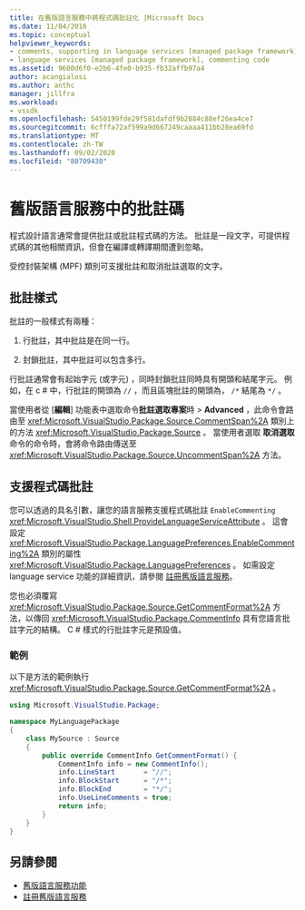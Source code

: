 ```yaml
---
title: 在舊版語言服務中將程式碼批註化 |Microsoft Docs
ms.date: 11/04/2016
ms.topic: conceptual
helpviewer_keywords:
- comments, supporting in language services [managed package framework]
- language services [managed package framework], commenting code
ms.assetid: 9600d6f0-e2b6-4fe0-b935-fb32affb97a4
author: acangialosi
ms.author: anthc
manager: jillfra
ms.workload:
- vssdk
ms.openlocfilehash: 5450199fde29f581dafdf9b2884c88ef26ea4ce7
ms.sourcegitcommit: 6cfffa72af599a9d667249caaaa411bb28ea69fd
ms.translationtype: MT
ms.contentlocale: zh-TW
ms.lasthandoff: 09/02/2020
ms.locfileid: "80709430"
---
```

# <a name="comment-code-in-a-legacy-language-service"></a>舊版語言服務中的批註碼
程式設計語言通常會提供批註或批註程式碼的方法。 批註是一段文字，可提供程式碼的其他相關資訊，但會在編譯或轉譯期間遭到忽略。

 受控封裝架構 (MPF) 類別可支援批註和取消批註選取的文字。

## <a name="comment-styles"></a>批註樣式
批註的一般樣式有兩種：

1. 行批註，其中批註是在同一行。

2. 封鎖批註，其中批註可以包含多行。

行批註通常會有起始字元 (或字元) ，同時封鎖批註同時具有開頭和結尾字元。 例如，在 c # 中，行批註的開頭為 `//` ，而且區塊批註的開頭為， `/*` 結尾為 `*/` 。

當使用者從 [**編輯**] 功能表中選取命令**批註選取專案**時  >  **Advanced** ，此命令會路由至 <xref:Microsoft.VisualStudio.Package.Source.CommentSpan%2A> 類別上的方法 <xref:Microsoft.VisualStudio.Package.Source> 。 當使用者選取 **取消選取**命令的命令時，會將命令路由傳送至 <xref:Microsoft.VisualStudio.Package.Source.UncommentSpan%2A> 方法。

## <a name="support-code-comments"></a>支援程式碼批註
 您可以透過的具名引數，讓您的語言服務支援程式碼批註 `EnableCommenting` <xref:Microsoft.VisualStudio.Shell.ProvideLanguageServiceAttribute> 。 這會設定 <xref:Microsoft.VisualStudio.Package.LanguagePreferences.EnableCommenting%2A> 類別的屬性 <xref:Microsoft.VisualStudio.Package.LanguagePreferences> 。 如需設定 language service 功能的詳細資訊，請參閱 [註冊舊版語言服務](../../extensibility/internals/registering-a-legacy-language-service1.md)。

 您也必須覆寫 <xref:Microsoft.VisualStudio.Package.Source.GetCommentFormat%2A> 方法，以傳回 <xref:Microsoft.VisualStudio.Package.CommentInfo> 具有您語言批註字元的結構。 C # 樣式的行批註字元是預設值。

### <a name="example"></a>範例
 以下是方法的範例執行 <xref:Microsoft.VisualStudio.Package.Source.GetCommentFormat%2A> 。

```csharp
using Microsoft.VisualStudio.Package;

namespace MyLanguagePackage
{
    class MySource : Source
    {
        public override CommentInfo GetCommentFormat() {
            CommentInfo info = new CommentInfo();
            info.LineStart       = "//";
            info.BlockStart      = "/*";
            info.BlockEnd        = "*/";
            info.UseLineComments = true;
            return info;
        }
    }
}
```

## <a name="see-also"></a>另請參閱
- [舊版語言服務功能](../../extensibility/internals/legacy-language-service-features1.md)
- [註冊舊版語言服務](../../extensibility/internals/registering-a-legacy-language-service1.md)
